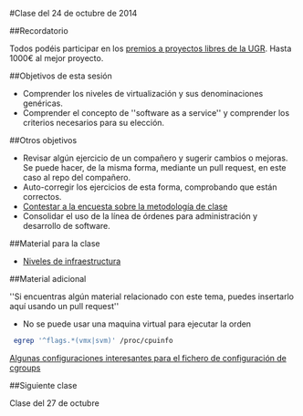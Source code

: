 #Clase del 24 de octubre de 2014

##Recordatorio

Todos podéis participar en los [premios a proyectos libres de la UGR](http://osl.ugr.es/2014/09/26/premios-a-proyectos-libres-de-la-ugr/). Hasta 1000€ al mejor proyecto.

##Objetivos de esta sesión

* Comprender los niveles de virtualización y sus denominaciones genéricas.
* Comprender el concepto de ''software as a service'' y comprender los criterios necesarios para su elección.

##Otros objetivos

* Revisar algún ejercicio de un compañero y sugerir cambios o mejoras. Se puede hacer, de la misma forma, mediante un pull request, en este caso al repo del compañero.
* Auto-corregir los ejercicios de esta forma, comprobando que están correctos.
* [Contestar a la encuesta sobre la metodología de clase](https://docs.google.com/forms/d/1IgOx4ANDaXN5Kt5Br-n6we7Y2XdRXNlRw2SmnC9Ou2w/viewform)
* Consolidar el uso de la línea de órdenes para administración y desarrollo de software.

##Material para la clase

* [Niveles de infraestructura](http://jj.github.io/IV/documentos/temas/Intro_concepto_y_soporte_fisico#niveles_de_infraestructura_virtual)

##Material adicional

''Si encuentras algún material relacionado con este tema, puedes insertarlo aquí usando un pull request''

- No se puede usar una maquina virtual para ejecutar la orden
```sh 
 egrep '^flags.*(vmx|svm)' /proc/cpuinfo
```
[Algunas configuraciones interesantes para el fichero de configuración de cgroups](http://docs.oracle.com/cd/E37670_01/E37355/html/ol_use_cases_cgroups.html)

##Siguiente clase

Clase del 27 de octubre
